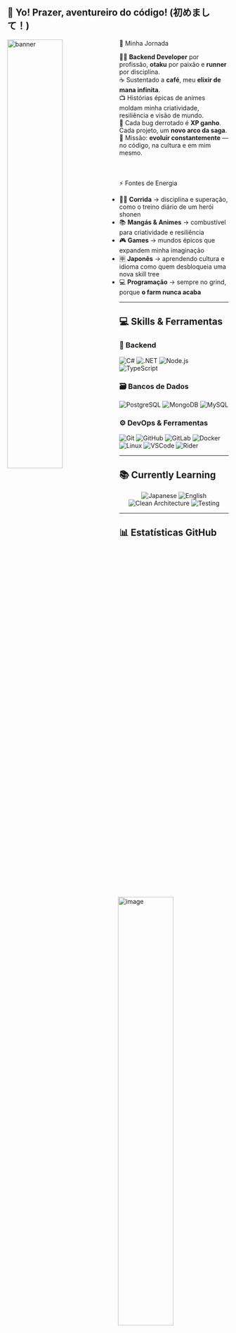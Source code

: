 ## 👾 Yo! Prazer, aventureiro do código! (初めまして！)

<div align="left">
  <img width="50%"  alt="banner" src="https://github.com/user-attachments/assets/b1e68a10-59d9-41bb-bd52-727f51bf3290"  align="left"/>
  <img width="50%" alt="image" src="https://github.com/user-attachments/assets/244e0719-5232-4bcd-a075-1af2e01c5492" align="right"/>
</div>


📖 Minha Jornada

🧙‍♂️ **Backend Developer** por profissão, **otaku** por paixão e **runner** por disciplina.  
☕ Sustentado a **café**, meu **elixir de mana infinita**.  
📺 Histórias épicas de animes moldam minha criatividade, resiliência e visão de mundo.  
🧩 Cada bug derrotado é **XP ganho**. Cada projeto, um **novo arco da saga**.  
🎯 Missão: **evoluir constantemente** — no código, na cultura e em mim mesmo.  
<br>
<br>
<br>⚡ Fontes de Energia

- 🏃‍♂️ **Corrida** → disciplina e superação, como o treino diário de um herói shonen  
- 📚 **Mangás & Animes** → combustível para criatividade e resiliência  
- 🎮 **Games** → mundos épicos que expandem minha imaginação  
- 🈸 **Japonês** → aprendendo cultura e idioma como quem desbloqueia uma nova skill tree  
- 💻 **Programação** → sempre no grind, porque **o farm nunca acaba**  

---

## 💻 Skills & Ferramentas

### 🧠 Backend
![C#](https://img.shields.io/badge/C%23-239120?style=for-the-badge&logo=c-sharp&logoColor=white)
![.NET](https://img.shields.io/badge/.NET-512BD4?style=for-the-badge&logo=dotnet&logoColor=white)
![Node.js](https://img.shields.io/badge/Node.js-339933?style=for-the-badge&logo=node.js&logoColor=white)
![TypeScript](https://img.shields.io/badge/TypeScript-3178C6?style=for-the-badge&logo=typescript&logoColor=white)

### 🗃️ Bancos de Dados
![PostgreSQL](https://img.shields.io/badge/PostgreSQL-4169E1?style=for-the-badge&logo=postgresql&logoColor=white)
![MongoDB](https://img.shields.io/badge/MongoDB-47A248?style=for-the-badge&logo=mongodb&logoColor=white)
![MySQL](https://img.shields.io/badge/MySQL-4479A1?style=for-the-badge&logo=mysql&logoColor=white)

### ⚙️ DevOps & Ferramentas
![Git](https://img.shields.io/badge/Git-F05032?style=for-the-badge&logo=git&logoColor=white)
![GitHub](https://img.shields.io/badge/GitHub-181717?style=for-the-badge&logo=github&logoColor=white)
![GitLab](https://img.shields.io/badge/GitLab-FC6D26?style=for-the-badge&logo=gitlab&logoColor=white)
![Docker](https://img.shields.io/badge/Docker-2496ED?style=for-the-badge&logo=docker&logoColor=white)
![Linux](https://img.shields.io/badge/Linux-FCC624?style=for-the-badge&logo=linux&logoColor=black)
![VSCode](https://img.shields.io/badge/VSCode-007ACC?style=for-the-badge&logo=visualstudiocode&logoColor=white)
![Rider](https://img.shields.io/badge/Rider-000000?style=for-the-badge&logo=rider&logoColor=white)

---

## 📚 Currently Learning
<div align="center">

![Japanese](https://img.shields.io/badge/Japonês-🇯🇵-red?style=for-the-badge)
![English](https://img.shields.io/badge/Inglês-🇬🇧-blue?style=for-the-badge)
![Clean Architecture](https://img.shields.io/badge/Clean%20Architecture-000000?style=for-the-badge&logo=arch-linux&logoColor=white)
![Testing](https://img.shields.io/badge/Unit%20Testing-25A162?style=for-the-badge&logo=pytest&logoColor=white)

</div>


---

## 📊 Estatísticas GitHub

<div align="center">

<table>
<tr>
<td>
  <img height=200 align="center" src="https://github-readme-stats.vercel.app/api?username=antoniomrrds&theme=tokyonight" />
</td>
<td>
  <img height=200 align="center" src="https://github-readme-stats.vercel.app/api/top-langs?username=antoniomrrds&layout=compact&langs_count=8&card_width=420" />
</td>
</tr>
</table>
</div>

---

## 🧙‍♂️ Filosofia Dev

> "Assim como nos animes, a jornada do programador é infinita.  
> Cada linha de código é um golpe, cada erro é um vilão, cada aprendizado é um **power-up**.  
> Evoluir é destino — o **nível máximo não existe**, apenas a próxima evolução."  
